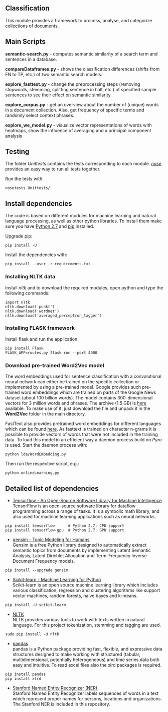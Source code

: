 ## Classification

This module provides a framework to process, analyse, and categorize collections of documents.




## Main Scripts
**semantic-search.py**  - computes semantic similarity of a search term and sentences in a database.

**compareDataframes.py** - shows the classification differences (shifts from FN to TP, etc.) of two semantic search models.

**explore_fasttext.py**  - change the preprocessing steps (removing stopwords, stemming, splitting sentence in half, etc.) of specified sample sentences to see their effect on semantic similarity

**explore_corpus.py** - get an overview about the number of (unique) words in a document collection. Also, get frequency of specific terms and randomly select context phrases.

**explore_we_model.py** - visualize vector representations of words with heatmaps, show the influence of averaging and a principal component analysis




## Testing
The folder *Unittests* contains the tests corresponding to each module. [*nose*](http://nose.readthedocs.org/) provides an easy way to run all tests together. <br  />

Run the tests with:
```
nosetests Unittests/
```

## Install dependencies
The code is based on different modules for machine learning and natural language processing, as well as other python libraries. To install them make sure you have [Python 2.7](https://www.python.org/download/releases/2.7/) and [pip](https://pip.pypa.io/en/stable/) installed.

Upgrade pip:
```
pip install -U
```

Install the dependencies with:
```
pip install --user -r requirements.txt
```

### Installing NLTK data
Install *nltk* and to download the required modules, open python and type the following commands:
```
import nltk
nltk.download('punkt')
nltk.download('wordnet')
nltk.download('averaged_perceptron_tagger')

```

### Installing FLASK framework
Install flask and run the application
```
pip install Flask
FLASK_APP=routes.py flask run --port 4000

```

### Download pre-trained Word2Vec model
The word embeddings used for sentence classification with a convolutional neural network can either be trained on the specific collection or implemented by using a pre-trained model.
Google provides such pre-trained word embeddings which are trained on parts of the Google News dataset (about 100 billion words). The model contains 300-dimensional vectors for 3 million words and phrases. The archive (1.5 GB) is [here](https://drive.google.com/file/d/0B7XkCwpI5KDYNlNUTTlSS21pQmM/edit) available.
To make use of it, just download the file and unpack it in the **Word2Vec** folder in the main directory.

FastText also provides pretrained word embeddings for different languages which can be found [here](https://fasttext.cc/docs/en/crawl-vectors.html). As fasttext is trained on character n-grams it is possible to provide vectors of words that were not included in the training data. To load this model in an efficient way a daemon process build on *Pyro* is used.
Start the daemon process with:
```
python lda/WordEmbedding.py
```
Then run the respective script, e.g.:
```
python onlineLearning.py
```

## Detailed list of dependencies
* [Tensorflow - An Open-Source Software Library for Machine Intelligence](https://www.tensorflow.org/install/) <br />
  TensorFlow is an open-source software library for dataflow programming across a range of tasks. It is a symbolic math library, and also used for machine learning applications such as neural networks.
```
pip install tensorflow      # Python 2.7; CPU support
pip install tensorflow-gpu  # Python 2.7; GPU support
```

* [gensim - Topic Modeling for Humans](https://radimrehurek.com/gensim/install.html) <br />
  Gensim is a free Python library designed to automatically extract semantic topics from documents by implementing Latent Semantic Analysis, Latent Dirichlet Allocation and Term-Frequency Inverse-Document Frequency models.
```
pip install --upgrade gensim
```
* [Scikit-learn - Machine Learning for Python](http://scikit-learn.org/stable/install.html) <br />
  Scikit-learn is an open source machine learning library which includes various classification, regression and clustering algorithms like support vector machines, random forests, naive bayes and k-means.
```
pip install -U scikit-learn
```
* [NLTK](http://www.nltk.org/install.html) <br />
  NLTK provides various tools to work with texts written in natural language. For this project tokenization, stemming and tagging are used.
```
sudo pip install -U nltk
```

* [pandas](http://pandas.pydata.org/pandas-docs/stable/install.html) <br />
  pandas is a Python package providing fast, flexible, and expressive data structures designed to make working with structured (tabular, multidimensional, potentially heterogeneous) and time series data both easy and intuitive. To read excel files also the xlrd packages is required.
```
pip install pandas
pip install xlrd
```
* [Stanford Named Entity Recognizer (NER)](http://nlp.stanford.edu/software/CRF-NER.shtml) <br />
  Stanford Named Entity Recognizer labels sequences of words in a text which represent proper names for persons, locations and organizations. The Stanford NER is included in this repository.



